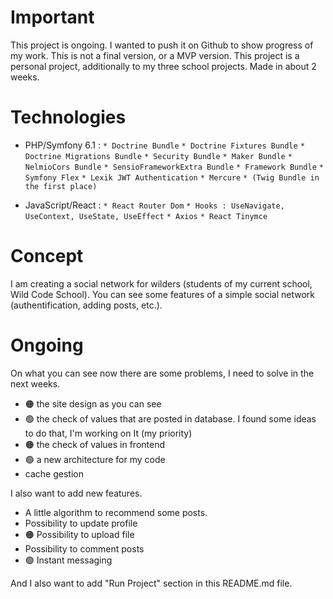 # Important

This project is ongoing. I wanted to push it on Github to show progress of my work. This is not a final version, or a MVP version.
This project is a personal project, additionally to my three school projects. Made in about 2 weeks.

# Technologies 

* PHP/Symfony 6.1 :
`* Doctrine Bundle`
`* Doctrine Fixtures Bundle`
`* Doctrine Migrations Bundle`
`* Security Bundle` 
`* Maker Bundle`
`* NelmioCors Bundle`
`* SensioFrameworkExtra Bundle`
`* Framework Bundle`
`* Symfony Flex`
`* Lexik JWT Authentication`
`* Mercure`
`* (Twig Bundle in the first place)`

* JavaScript/React : 
`* React Router Dom`
`* Hooks : UseNavigate, UseContext, UseState, UseEffect`
`* Axios`
`* React Tinymce`

# Concept

I am creating a social network for wilders (students of my current school, Wild Code School). You can see some features of a simple social network (authentification, adding posts, etc.).

# Ongoing

On what you can see now there are some problems, I need to solve in the next weeks.

- 🟠 the site design as you can see
- 🟢 the check of values that are posted in database. I found some ideas to do that, I'm working on It (my priority)
- 🟠 the check of values in frontend
- 🟢 a new architecture for my code
- cache gestion

I also want to add new features.

- A little algorithm to recommend some posts.
- Possibility to update profile
- 🟠 Possibility to upload file
- Possibility to comment posts
- 🟢 Instant messaging 

And I also want to add "Run Project" section in this README.md file.
